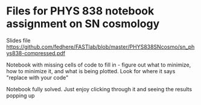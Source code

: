 # Files for PHYS 838 notebook assignment on SN cosmology 

Slides file https://github.com/fedhere/FASTlab/blob/master/PHYS838SNcosmo/sn_phys838-compressed.pdf

Notebook with missing cells of code to fill in - figure out what to minimize, how to minimize it, and what is being plotted. Look for where it says "replace with your code"

Notebook fully solved. Just enjoy clicking through it and seeing the results popping up



